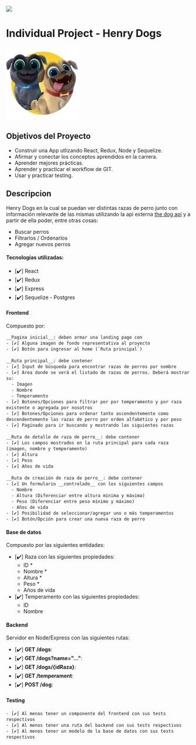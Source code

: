 <p align='left'>
    <img src='https://static.wixstatic.com/media/85087f_0d84cbeaeb824fca8f7ff18d7c9eaafd~mv2.png/v1/fill/w_160,h_30,al_c,q_85,usm_0.66_1.00_0.01/Logo_completo_Color_1PNG.webp' </img>
</p>

# Individual Project - Henry Dogs

<p align="left">
  <img height="200" src="./dog.png" />
</p>

## Objetivos del Proyecto

- Construir una App utlizando React, Redux, Node y Sequelize.
- Afirmar y conectar los conceptos aprendidos en la carrera.
- Aprender mejores prácticas.
- Aprender y practicar el workflow de GIT.
- Usar y practicar testing.


## Descripcion

Henry Dogs en la cual se puedan ver distintas razas de perro junto con información relevante de las mismas utilizando la api externa [the dog api](https://thedogapi.com/) y a partir de ella poder, entre otras cosas:

  - Buscar perros
  - Filtrarlos / Ordenarlos
  - Agregar nuevos perros


#### Tecnologías utilizadas:
- [✔️] React
- [✔️] Redux
- [✔️] Express
- [✔️] Sequelize - Postgres

#### Frontend

Compuesto por:

    __Pagina inicial__: deben armar una landing page con
    - [✔️] Alguna imagen de fondo representativa al proyecto
    - [✔️] Botón para ingresar al home (`Ruta principal`)

    __Ruta principal__: debe contener
    - [✔️] Input de búsqueda para encontrar razas de perros por nombre
    - [✔️] Área donde se verá el listado de razas de perros. Deberá mostrar su:
      - Imagen
      - Nombre
      - Temperamento
    - [✔️] Botones/Opciones para filtrar por por temperamento y por raza existente o agregada por nosotros
    - [✔️] Botones/Opciones para ordenar tanto ascendentemente como descendentemente las razas de perro por orden alfabético y por peso
    - [✔️] Paginado para ir buscando y mostrando las siguientes razas

    __Ruta de detalle de raza de perro__: debe contener
    - [✔️] Los campos mostrados en la ruta principal para cada raza (imagen, nombre y temperamento)
    - [✔️] Altura
    - [✔️] Peso
    - [✔️] Años de vida

    __Ruta de creación de raza de perro__: debe contener
    - [✔️] Un formulario __controlado__ con los siguientes campos
      - Nombre
      - Altura (Diferenciar entre altura mínima y máxima)
      - Peso (Diferenciar entre peso mínimo y máximo)
      - Años de vida
    - [✔️] Posibilidad de seleccionar/agregar uno o más temperamentos
    - [✔️] Botón/Opción para crear una nueva raza de perro

#### Base de datos

Compuesto por las siguientes entidades:
- [✔️] Raza con las siguientes propiedades:
  - ID *
  - Nombre *
  - Altura *
  - Peso *
  - Años de vida
- [✔️] Temperamento con las siguientes propiedades:
  - ID
  - Nombre


#### Backend

Servidor en Node/Express con las siguientes rutas:


- [✔️] __GET /dogs__:  
- [✔️] __GET /dogs?name="..."__:  
- [✔️] __GET /dogs/{idRaza}__:  
- [✔️] __GET /temperament__:  
- [✔️] __POST /dog__:
  

#### Testing
    - [✔️] Al menos tener un componente del frontend con sus tests respectivos
    - [✔️] Al menos tener una ruta del backend con sus tests respectivos
    - [✔️] Al menos tener un modelo de la base de datos con sus tests respectivos
